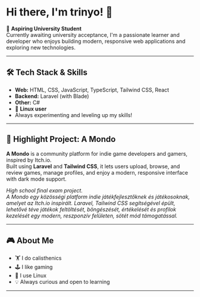# Hi there, I'm trinyo! 👋

🌱 **Aspiring University Student**  
Currently awaiting university acceptance, I'm a passionate learner and developer who enjoys building modern, responsive web applications and exploring new technologies.

---

## 🛠️ Tech Stack & Skills

- **Web:** HTML, CSS, JavaScript, TypeScript, Tailwind CSS, React
- **Backend:** Laravel (with Blade)
- **Other:** C#
- 🐧 **Linux user**
- Always experimenting and leveling up my skills!

---

## 🚀 Highlight Project: A Mondo

**A Mondo** is a community platform for indie game developers and gamers, inspired by Itch.io.  
Built using **Laravel** and **Tailwind CSS**, it lets users upload, browse, and review games, manage profiles, and enjoy a modern, responsive interface with dark mode support.

*High school final exam project.*  
*A Mondo egy közösségi platform indie játékfejlesztőknek és játékosoknak, amelyet az Itch.io inspirált. Laravel, Tailwind CSS segítségével épült, lehetővé téve játékok feltöltését, böngészését, értékelését és profilok kezelését egy modern, reszponzív felületen, sötét mód támogatással.*

---

## 🎮 About Me

- 🏋️ I do calisthenics
- 🕹️ I like gaming
- 🐧 I use Linux
- 💡 Always curious and open to learning

---
